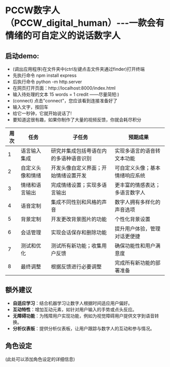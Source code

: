 # PCCW数字人（PCCW_digital_human）---一款会有情绪的可自定义的说话数字人

## 启动demo:
* (调出应用程序)在文件夹中(ctrl左键点击文件夹通过finder)打开终端
* 先执行命令 npm install express
* 后执行命令 python -m http.server
* 在网页打开页面：http://localhost:8000/index.html
* 输入待处理的文本 15 words = 1 credit ——尽量简短:)
* (connect) 点击"connect"，您应该看到连接准备好了
* 输入文字，按回车
* 给它一秒钟，它就开始说话了!
* 要知道这很有趣，如果你制作了大量的视频反馈，你就会耗尽积分

| 周次 | 任务             | 子任务                                          | 预期成果                          |
|------|----------------|------------------------------------------------|-----------------------------------|
| 1    | 语言输入集成   | 研究并集成包括粤语在内的多语种语音识别         | 实现多语言的语音转文本功能        |
| 2    | 自定义头像和情绪 | 开发头像自定义界面；开始情绪设置开发           | 可自定义头像；基本情绪响应系统    |
| 3    | 情绪和语言输出  | 完成情绪设置；实现多语言输出                   | 更丰富的情感表达；多语言数字人    |
| 4    | 语音定制       | 集成不同性别和风格的声音                       | 数字人拥有多样化的声音选项        |
| 5    | 背景定制       | 开发更改背景图片的功能                         | 个性化背景设置                    |
| 6    | 会话管理       | 实现会话保存和删除功能                         | 提升用户体验，管理对话更便捷      |
| 7    | 测试和优化     | 测试所有新功能；收集用户反馈                   | 确保功能性和用户满意度            |
| 8    | 最终调整       | 根据反馈进行必要调整                           | 完成所有新功能的部署准备          |

## 额外建议
- **自适应学习**：结合机器学习让数字人根据时间适应用户偏好。
- **互动特性**：增加互动元素，如针对用户输入的手势或点头反应。
- **无障碍功能**：为残障用户实现功能，例如为视觉障碍用户提供文字到语音转换。
- **分析仪表板**：提供分析仪表板，让用户跟踪与数字人的互动和参与情况。

## 角色设定
(此处可以添加角色设定的详细信息)

